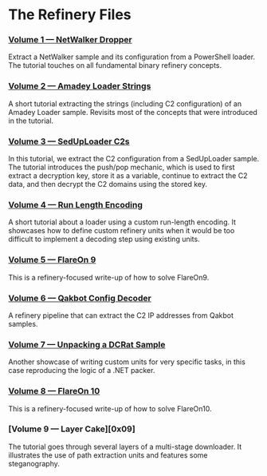 # The Refinery Files

### [Volume 1 — NetWalker Dropper][0x01]

Extract a NetWalker sample and its configuration from a PowerShell loader.
The tutorial touches on all fundamental binary refinery concepts.

### [Volume 2 — Amadey Loader Strings][0x02]

A short tutorial extracting the strings (including C2 configuration) of an Amadey Loader sample.
Revisits most of the concepts that were introduced in the tutorial.

### [Volume 3 — SedUpLoader C2s][0x03]

In this tutorial, we extract the C2 configuration from a SedUpLoader sample.
The tutorial introduces the push/pop mechanic,
which is used to first extract a decryption key,
store it as a variable,
continue to extract the C2 data,
and then decrypt the C2 domains using the stored key.

### [Volume 4 — Run Length Encoding][0x04]

A short tutorial about a loader using a custom run-length encoding.
It showcases how to define custom refinery units when it would be too difficult to implement a decoding step using existing units.

### [Volume 5 — FlareOn 9][0x05]

This is a refinery-focused write-up of how to solve FlareOn9.

### [Volume 6 — Qakbot Config Decoder][0x06]

A refinery pipeline that can extract the C2 IP addresses from Qakbot samples.

### [Volume 7 — Unpacking a DCRat Sample][0x07]

Another showcase of writing custom units for very specific tasks, in this case reproducing the logic of a .NET packer.

### [Volume 8 — FlareOn 10][0x08]

This is a refinery-focused write-up of how to solve FlareOn10.

### [Volume 9 — Layer Cake][0x09]

The tutorial goes through several layers of a multi-stage downloader.
It illustrates the use of path extraction units and features some steganography.


[0x01]: tbr-files.v0x01.netwalker.dropper.ipynb
[0x02]: tbr-files.v0x02.amadey.loader.ipynb
[0x03]: tbr-files.v0x03.seduploader.ipynb
[0x04]: tbr-files.v0x04.run.length.encoding.ipynb
[0x05]: tbr-files.v0x05.flare.on.9.ipynb
[0x06]: tbr-files.v0x06.qakbot.decoder.ipynb
[0x07]: tbr-files.v0x07.dc.rat.ipynb
[0x08]: tbr-files.v0x08.flare.on.10.ipynb
[0x08]: tbr-files.v0x09.exploit.document.ipynb